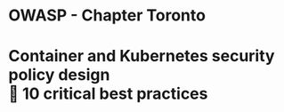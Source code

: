 # OWASP - Chapter Toronto
# Container and Kubernetes security policy design <br> :tiger: 10 critical best practices